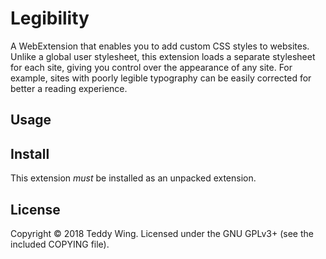 Legibility
==========

A WebExtension that enables you to add custom CSS styles to websites. Unlike a
global user stylesheet, this extension loads a separate stylesheet for each
site, giving you control over the appearance of any site. For example, sites
with poorly legible typography can be easily corrected for better a reading
experience.


## Usage


## Install
This extension _must_ be installed as an unpacked extension.


## License
Copyright © 2018 Teddy Wing. Licensed under the GNU GPLv3+ (see the included
COPYING file).

